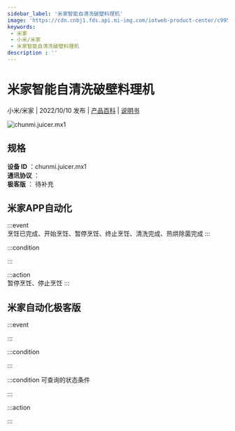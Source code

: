 ```yaml
---
sidebar_label: '米家智能自清洗破壁料理机'
image: 'https://cdn.cnbj1.fds.api.mi-img.com/iotweb-product-center/c995dd08cf2eb202589ad492272aac5f_1656035931696.png?GalaxyAccessKeyId=AKVGLQWBOVIRQ3XLEW&Expires=9223372036854775807&Signature=yNZlTimqTv5+ljduLpDi6/E2cWM='
keywords: 
 - 米家
 - 小米/米家
 - 米家智能自清洗破壁料理机
description : ''
---
```

# 米家智能自清洗破壁料理机

小米/米家 | 2022/10/10 发布 | [产品百科](https://home.mi.com/webapp/content/baike/product/index.html?model=chunmi.juicer.mx1/) | [说明书](https://home.mi.com/views/introduction.html?model=chunmi.juicer.mx1&region=cn)

![chunmi.juicer.mx1](https://cdn.cnbj1.fds.api.mi-img.com/iotweb-product-center/c995dd08cf2eb202589ad492272aac5f_1656035931696.png?GalaxyAccessKeyId=AKVGLQWBOVIRQ3XLEW&Expires=9223372036854775807&Signature=yNZlTimqTv5+ljduLpDi6/E2cWM=)

## 规格  
> 
**设备 ID** ：chunmi.juicer.mx1  
**通讯协议** ：  
**极客版**  ： 待补充 


## 米家APP自动化  

:::event  
烹饪已完成、开始烹饪、暂停烹饪、终止烹饪、清洗完成、热烘除菌完成
:::

:::condition  

:::

:::action   
暂停烹饪、停止烹饪
:::

## 米家自动化极客版  

:::event  

:::

:::condition  

:::

:::condition 可查询的状态条件  

:::

:::action  

:::

        
